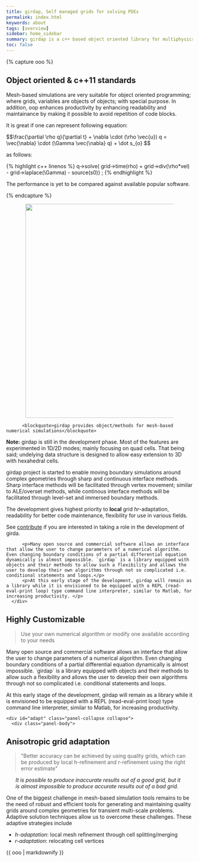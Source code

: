 ```yaml
---
title: girdap, Self managed grids for solving PDEs
permalink: index.html
keywords: about
tags: [overview]
sidebar: home_sidebar
summary: girdap is a c++ based object oriented library for multiphysics simulations on self-managed grids 
toc: false
---
```


{% capture ooo %}
<h2> Object oriented & c++11 standards</h2>

<p> Mesh-based simulations are very suitable for object oriented programming; where grids, variables are objects of objects; with special purpose. In addition, oop enhances productivity by enhancing readability and maintainance by making it possible to avoid repetition of code blocks. </p>
<p> It is great if one can represent following equation: </p>
<p> $$\frac{\partial \rho q}{\partial t} + \nabla \cdot (\rho \vec{u}) q = \vec{\nabla} \cdot (\Gamma \vec{\nabla} q) + \dot s_{o} $$ </p>
<p> as follows:

{% highlight c++ linenos %}
q->solve( grid->time(rho) + grid->div(\rho*vel) - grid->laplace(\Gamma) - source(s0)) ; 
{% endhighlight %}

<p>The performance is yet to be compared against available popular software. </p>
{% endcapture %}


<figure align="center" style="1px solid #ddd">
<img class="docimage" width="833" height="576" src="{{site.baseurl}}/images/highlight.png" alt="" usemap="#Map" style="max-width:400px">
<map name="Map">
    <area title="Highly Customizable" href="#flexible" class="accordion-toggle" data-toggle="collapse" data-parent="#accordion" shape="rect" coords="455,57,778,190">
    <area title="Anisotropic grid refinement" href="#adapt" class="accordion-toggle" data-toggle="collapse" data-parent="#accordion" shape="rect" coords="530,234,833,353">
    <area title="Easy manage - object oriented" href="#ooo" class="noCrossRef accordion-toggle" data-toggle="collapse" data-parent="#accordion" shape="rect" coords="460,385,790,520">
    <area title="brief"  href="#girdap" shape="rect" class="accordion-toggle" data-toggle="collapse" data-parent="#accordion" coords="0,0,200,180">
</map>
</figure>



<div class="panel-group" id="accordion">

   <!-- girdap --> 
   <div id="girdap" class="collapse in">
       <div class="panel-body">

          <blockquote>girdap provides object/methods for mesh-based numerical simulations</blockquote>
<div class="alert alert-info" role="alert"><i class="fa fa-info-circle"></i> <b>Note:</b> girdap is still in the development phase. Most of the features are experimented in 1D/2D modes; mainly focusing on quad cells. That being said; undelying data structure is designed to allow easy extension to 3D with hexahedral cells. </div>

<p> girdap project is started to enable moving boundary simulations around complex geometries through sharp and continuous interface methods. Sharp interface methods will be facilitated through vertex movement; similar to ALE/overset methods, while continous interface methods will be facilitated through level-set and immersed boundary methods. </p>
<p> The development gives highest priority to <b>local</b> grid <i>hr</i>-adaptation, readability for better code maintenance, flexibility for use in various fields. </p>
<p> See <a href="{{site.baseurl}}/web_contribute.html">contribute</a> if you are interested in taking a role in the development of girda. </p>

          <p>Many open source and commercial software allows an interface that allow the user to change parameters of a numerical algorithm. Even changing boundary conditions of a partial differential equation dynamically is almost impossible. `girdap` is a library equipped with objects and their methods to allow such a flexibility and allows the user to develop their own algorithms through not so complicated i.e. conditional statements and loops.</p>
          <p>At this early stage of the development, girdap will remain as a library while it is envisioned to be equipped with a REPL (read-eval-print loop) type command line interpreter, similar to Matlab, for increasing productivity. </p>
      </div>
  </div>


   <!-- Flexible --> 
   <div id="flexible" class="collapse">
       <div class="panel-body">
<h2> Highly Customizable </h2>
          <blockquote>Use your own numerical algorithm or modify one available according to your needs</blockquote>
          <p>Many open source and commercial software allows an interface that allow the user to change parameters of a numerical algorithm. Even changing boundary conditions of a partial differential equation dynamically is almost impossible. `girdap` is a library equipped with objects and their methods to allow such a flexibility and allows the user to develop their own algorithms through not so complicated i.e. conditional statements and loops.</p>
          <p>At this early stage of the development, girdap will remain as a library while it is envisioned to be equipped with a REPL (read-eval-print loop) type command line interpreter, similar to Matlab, for increasing productivity. </p>
      </div>
  </div>

  <!-- accurate --> 
    <div id="adapt" class="panel-collapse collapse">
      <div class="panel-body">
<h2> Anisotropic grid adaptation </h2>

<blockquote>
"Better accuracy can be achieved by using quality grids, which can be produced by local h-refinement and r-refinement using the right error estimate"
</blockquote>

<div style="display:block; width:90%; padding-left:5%"><i>
It is possible to produce inaccurate results out of a good grid, but it is almost impossible to produce accurate results out of a bad grid.
</i></div>

<p>One of the biggest challenge in mesh-based simulation tools remains to be the need of robust and efficient tools for generating and maintaining quality grids around complex geometries for transient multi-scale problems. Adaptive solution techniques allow us to overcome these challenges. These adaptive strategies include </p>
<ul>
<li> <i>h-adaptation</i>: local mesh refinement through cell splitting/merging </li>
<li> <i>r-adaptation</i>: relocating cell vertices </li>
</ul>


</div>
</div>



   <!-- ooo --> 
   <div id="ooo" class="collapse">
       <div class="panel-body">
       {{ ooo | markdownify }}
      </div>
  </div>

</div>
<script src="{{site.baseurl}}/js/jquery.rwdImageMaps.min.js"></script>
<script>
var acc; 
$(document).ready(function(e) {
	$('img[usemap]').rwdImageMaps();
	acc = $( "area" ); 

	for (i = 0; i < acc.length; i++) {	
            $( acc[i] ).click(function() {
	      for (j = 0; j < acc.length; j++) {
		  $( $(acc[j]).attr('href') )[0].classList.remove("in");
	      }
            }); 
        }
});

</script>


